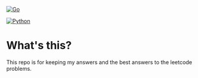 [![Go](https://github.com/supermarine1377/leetcode/actions/workflows/go_test.yaml/badge.svg)](https://github.com/supermarine1377/leetcode/actions/workflows/go_test.yaml)

[![Python](https://github.com/supermarine1377/leetcode/actions/workflows/python_test.yaml/badge.svg)](https://github.com/supermarine1377/leetcode/actions/workflows/python_test.yaml)

# What's this?

This repo is for keeping my answers and the best answers to the leetcode problems.